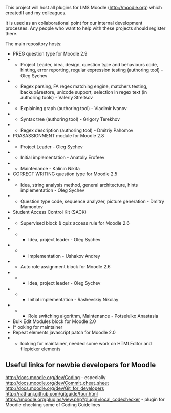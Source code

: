This project will host all plugins for LMS Moodle (http://moodle.org) which created I and my colleagues.

It is used as an collaborational point for our internal development processes. Any people who want to help with these projects should register there.

The main repository hosts:

* PREG question type for Moodle 2.9
* * Project Leader, idea, design, question type and behaviours code, hinting, error reporting, regular expression testing (authoring tool) - Oleg Sychev
* * Regex parsing, FA regex matching engine, matchers testing, backup&restore, unicode support, selection in regex text (in authoring tools) - Valeriy Streltsov
* * Explaining graph (authoring tool) - Vladimir Ivanov
* * Syntax tree (authoring tool) - Grigory Terekhov
* * Regex description (authoring tool) - Dmitriy Pahomov
* POASASSIGNMENT module for Moodle 2.8
* * Project Leader - Oleg Sychev
* * Initial implementation - Anatoliy Erofeev
* * Maintenance - Kalinin Nikita
* CORRECT WRITING question type for Moodle 2.5
* * Idea, string analysis method, general architecture, hints implementation - Oleg Sychev
* * Question type code, sequence analyzer, picture generation - Dmitry Mamontov
* Student Access Control Kit (SACK)
* * Supervised block & quiz access rule for Moodle 2.6
* * * Idea, project leader - Oleg Sychev
* * * Implementation - Ushakov Andrey
* * Auto role assignment block for Moodle 2.6
* * * Idea, project leader - Oleg Sychev
* * * Initial implementation - Rashevskiy Nikolay
* * * Role switching algorithm, Maintenance - Potseluiko Anastasia
* Bulk Edit Modules block for Moodle 2.0
* l* ooking for maintainer
* Repeat elements javascript patch for Moodle 2.0
* * looking for maintainer, needed some work on HTMLEditor and filepicker elements

## Useful links for newbie developers for Moodle ##

http://docs.moodle.org/dev/Coding - especially
http://docs.moodle.org/dev/Commit_cheat_sheet
http://docs.moodle.org/dev/Git_for_developers
http://nathanj.github.com/gitguide/tour.html
https://moodle.org/plugins/view.php?plugin=local_codechecker - plugin for Moodle checking some of Coding Guidelines